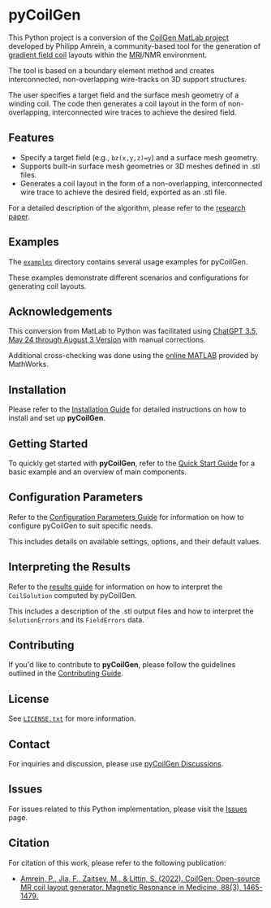 # pyCoilGen
This Python project is a conversion of the [CoilGen MatLab project](https://github.com/Philipp-MR/CoilGen) developed by Philipp Amrein, a community-based tool for the generation of [gradient field coil](https://mriquestions.com/gradient-coils.html) layouts within the
[MRI](https://en.wikipedia.org/wiki/Magnetic_resonance_imaging)/NMR environment. 

The tool is based on a boundary element method and creates interconnected, non-overlapping wire-tracks on 3D support structures.

The user specifies a target field and the surface mesh geometry of a winding coil. The code then generates a coil layout in the form of non-overlapping, interconnected wire traces to achieve the desired field.

## Features

- Specify a target field (e.g., `bz(x,y,z)=y`) and a surface mesh geometry.
- Supports built-in surface mesh geometries or 3D meshes defined in .stl files.
- Generates a coil layout in the form of a non-overlapping, interconnected wire trace to achieve the desired field, exported as an .stl file.

For a detailed description of the algorithm, please refer to the [research paper](https://onlinelibrary.wiley.com/doi/10.1002/mrm.29294).

## Examples

The [`examples`](../examples) directory contains several usage examples for pyCoilGen. 

These examples demonstrate different scenarios and configurations for generating coil layouts.

## Acknowledgements

This conversion from MatLab to Python was facilitated using [ChatGPT 3.5, May 24 through August 3 Version](https://chat.openai.com) with manual corrections. 

Additional cross-checking was done using the [online MATLAB](https://matlab.mathworks.com/) provided by MathWorks.

## Installation

Please refer to the [Installation Guide](installation.md) for detailed instructions on how to install and set up **pyCoilGen**.

## Getting Started

To quickly get started with **pyCoilGen**, refer to the [Quick Start Guide](quick_start.md) for a basic example and an overview of main components.

## Configuration Parameters

Refer to the [Configuration Parameters Guide](configuration.md) for information on how to configure pyCoilGen to suit specific needs. 

This includes details on available settings, options, and their default values.

## Interpreting the Results

Refer to the [results guide](results.md) for information on how to interpret the `CoilSolution` computed by pyCoilGen. 

This includes a description of the .stl output files and how to interpret the `SolutionErrors` and its `FieldErrors` data.


## Contributing

If you'd like to contribute to **pyCoilGen**, please follow the guidelines outlined in the [Contributing Guide](CONTRIBUTING.md).

## License

See [`LICENSE.txt`](../LICENSE.txt) for more information.

## Contact

For inquiries and discussion, please use [pyCoilGen Discussions](https://github.com/kev-m/pyCoilGen/discussions).

## Issues

For issues related to this Python implementation, please visit the [Issues](https://github.com/kev-m/pyCoilGen/issues) page.

## Citation

For citation of this work, please refer to the following publication:
- [Amrein, P., Jia, F., Zaitsev, M., & Littin, S. (2022). CoilGen: Open-source MR coil layout generator. Magnetic Resonance in Medicine, 88(3), 1465-1479.](https://onlinelibrary.wiley.com/doi/10.1002/mrm.29294)
